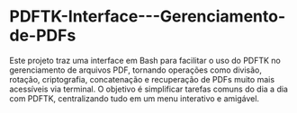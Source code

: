 # PDFTK-Interface---Gerenciamento-de-PDFs
Este projeto traz uma interface em Bash para facilitar o uso do PDFTK no gerenciamento de arquivos PDF, tornando operações como divisão, rotação, criptografia, concatenação e recuperação de PDFs muito mais acessíveis via terminal. O objetivo é simplificar tarefas comuns do dia a dia com PDFTK, centralizando tudo em um menu interativo e amigável.
